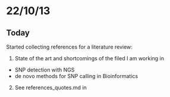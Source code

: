 22/10/13
========================================================

## Today

Started collecting references for a literature review:

1. State of the art and shortcomings of the filed I am working in
 - SNP detection with NGS
 - de novo methods for SNP calling in Bioinformatics
 
2. See references_quotes.md in 
